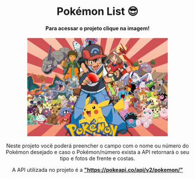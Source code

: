 <h1 align="center">Pokémon List 😎</h1>



<h4 align="center">Para acessar o projeto clique na imagem!</h4>



<div align="center"><a href="https://pokemon-list-fck.netlify.app"><img src="./pokeBG.jpg" width="75%"></a></div>



<p align="center">Neste projeto você poderá preencher o campo com o nome ou número do Pokémon desejado e caso o Pokémon/número exista a API retornará o seu tipo e fotos de frente e costas.</p>

<p align="center">A API utilizada no projeto é a <strong><a href="https://pokeapi.co/api/v2/pokemon/">"https://pokeapi.co/api/v2/pokemon/"</a></strong></p>

